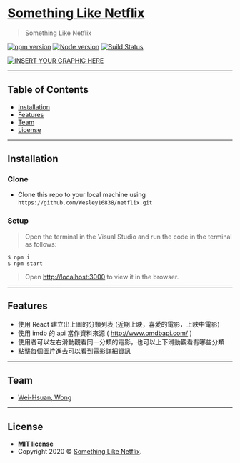# <a href="#" target="_blank">Something Like Netflix</a>

> Something Like Netflix

[![npm version](https://img.shields.io/npm/v/if-node-version.svg?style=flat)](https://www.npmjs.com/package/if-node-version)
[![Node version](https://img.shields.io/node/v/if-node-version.svg?style=flat)](https://www.npmjs.com/package/if-node-version)
[![Build Status](https://travis-ci.org/mysticatea/if-node-version.svg?branch=master)](https://travis-ci.org/mysticatea/if-node-version)

[![INSERT YOUR GRAPHIC HERE](page.png)]()

---

## Table of Contents


- [Installation](#installation)
- [Features](#features)
- [Team](#team)
- [License](#license)


---

## Installation
### Clone

- Clone this repo to your local machine using `https://github.com/Wesley16838/netflix.git`

### Setup

> Open the terminal in the Visual Studio
> and run the code in the terminal as follows:
```shell
$ npm i
$ npm start
```



>Open [http://localhost:3000](http://localhost:3000) to view it in the browser.

---

## Features
- 使⽤ React 建⽴出上圖的分類列表 (近期上映，喜愛的電影，上映中電影)
- 使⽤ imdb 的 api 當作資料來源 ( http://www.omdbapi.com/ )
- 使⽤者可以左右滑動觀看同⼀分類的電影，也可以上下滑動觀看有哪些分類
- 點擊每個圖⽚進去可以看到電影詳細資訊


---

## Team

- <a href="https://github.com/Wesley16838" target="_blank">Wei-Hsuan, Wong</a>

---


## License


- **[MIT license](http://opensource.org/licenses/mit-license.php)**
- Copyright 2020 © <a href="#" target="_blank">Something Like Netflix</a>.